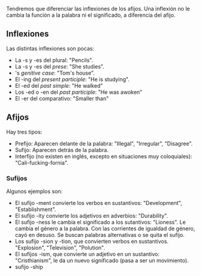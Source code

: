Tendremos que diferenciar las inflexiones de los afijos. Una inflexión no le cambia la función a la palabra ni el significado, a diferencia del afijo.

## Inflexiones

Las distintas inflexiones son pocas:

- La -s y -es del plural: "Pencils".
- La -s y -es del *prese*: "She studies".
- 's *genitive case*: "Tom's house".
- El -ing del *present participle*: "He is studying".
- El -ed del *past simple*: "He walked"
- Los -ed o -en del *past participle*: "He was awoken"
- El -er del comparativo: "Smaller than"

## Afijos

Hay tres tipos:

- Prefijo: Aparecen delante de la palabra: "Illegal", "Irregular", "Disagree".
- Sufijo: Aparecen detrás de la palabra.
- Interfijo (no existen en inglés, excepto en situaciones muy coloquiales): "Cali-fucking-fornia".

### Sufijos

Algunos ejemplos son:

- El sufijo -ment convierte los verbos en sustantivos: "Development", "Establishment".
- El sufijo -ity convierte los adjetivos en adverbios: "Durability".
- El sufijo -ness le cambia el significado a los sutantivos: "Lioness". Le cambia el género a la palabra. Con las corrientes de igualdad de género, cayó en desuso. Se buscan palabras alternativas o se quita el sufijo.
- Los sufijo -sion y -tion, que convierten verbos en sustantivos. "Explosion", "Television", "Polution".
- El sufijos -ism, que convierte un adjetivo en un sustantivo: "Cristhianism", le da un nuevo significado (pasa a ser un movimiento).
- sufijo -ship 
